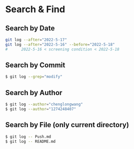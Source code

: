 # Search & Find
## Search by Date 
```bash
git log --after="2022-5-17"
git log --after="2022-5-16" --before="2022-5-18"
#      2022-5-16 < screening condition < 2022-5-18
```
## Search by Commit
```bash
$ git log --grep="modify"
```
## Search by Author
```bash
$ git log --author="chenglongwang"
$ git log --author="1274248407"
```
## Search by File (only current directory)
```bash
$ git log -- Push.md
$ git log -- README.md
```
